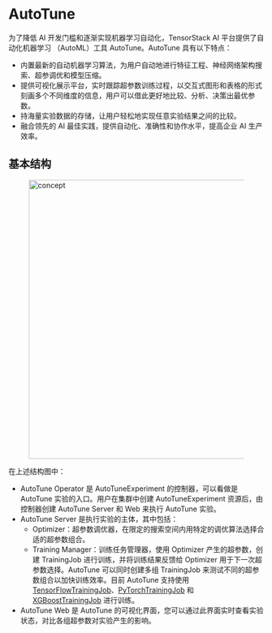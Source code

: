 # AutoTune

为了降低 AI 开发门槛和逐渐实现机器学习自动化，TensorStack AI 平台提供了自动化机器学习 （AutoML）工具 AutoTune。AutoTune 具有以下特点：

* 内置最新的自动机器学习算法，为用户自动地进行特征工程、神经网络架构搜索、超参调优和模型压缩。
* 提供可视化展示平台，实时跟踪超参数训练过程，以交互式图形和表格的形式刻画多个不同维度的信息，用户可以借此更好地比较、分析、决策出最优参数。
* 持海量实验数据的存储，让用户轻松地实现任意实验结果之间的比较。
* 融合领先的 AI 最佳实践，提供自动化、准确性和协作水平，提高企业 AI 生产效率。

## 基本结构

<figure>
  <img alt="concept" src="../../../assets/modules/building/autotune/structure.drawio.svg" width="550" />
</figure>

在上述结构图中：

* AutoTune Operator 是 AutoTuneExperiment 的控制器，可以看做是 AutoTune 实验的入口。用户在集群中创建 AutoTuneExperiment 资源后，由控制器创建 AutoTune Server 和 Web 来执行 AutoTune 实验。
* AutoTune Server 是执行实验的主体，其中包括：
    * Optimizer：超参数调优器，在限定的搜索空间内用特定的调优算法选择合适的超参数组合。
    * Training Manager：训练任务管理器，使用 Optimizer 产生的超参数，创建 TrainingJob 进行训练，并将训练结果反馈给 Optimizer 用于下一次超参数选择。AutoTune 可以同时创建多组 TrainingJob 来测试不同的超参数组合以加快训练效率。目前 AutoTune 支持使用 [TensorFlowTrainingJob](../jobs/tensorflowtrainingjob.md)、[PyTorchTrainingJob](../jobs/pytorchtrainingjob.md) 和 [XGBoostTrainingJob](../jobs/xgboosttrainingjob.md) 进行训练。
* AutoTune Web 是 AutoTune 的可视化界面，您可以通过此界面实时查看实验状态，对比各组超参数对实验产生的影响。
